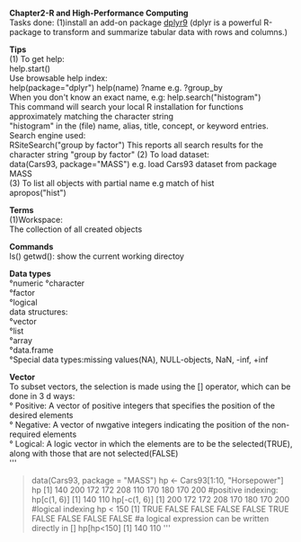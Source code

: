**Chapter2-R and High-Performance Computing**  
Tasks done:
(1)install an add-on package [dplyr9](http://genomicsclass.github.io/book/pages/dplyr_tutorial.html)
(dplyr is a powerful R-package to transform and summarize tabular data with rows and columns.)  


**Tips**  
(1) To get help:  
help.start()  
Use browsable help index:  
help(package="dplyr") help(name) ?name e.g. ?group_by  
When you don't know an exact name, e.g: help.search("histogram")  
This command will search your local R installation for functions approximately matching the character string  
"histogram" in the (file) name, alias, title, concept, or keyword entries.  
Search engine used:  
RSiteSearch("group by factor") This reports all search results for the character string "group by factor"
(2) To load dataset:  
data(Cars93, package="MASS") e.g. load Cars93 dataset from package MASS  
(3) To list all objects with partial name e.g match of hist  
apropos("hist")

**Terms**  
(1)Workspace:  
The collection of all created objects  

**Commands**  
ls() getwd(): show the current working directoy  

**Data types**  
°numeric
°character  
°factor  
°logical  
data structures:  
°vector  
°list  
°array  
°data.frame  
°Special data types:missing values(NA), NULL-objects, NaN, -inf, +inf

**Vector**  
To subset vectors, the selection is made using the [] operator, which can be done in 3 d ways:  
° Positive: A vector of positive integers that specifies the position of the desired elements  
° Negative: A vector of nwgative integers indicating the position of the non-required elements  
° Logical: A logic vector in which the elements are to be the selected(TRUE), along with those that are not selected(FALSE)  
'''  
> data(Cars93, package = "MASS")
> hp <- Cars93[1:10, "Horsepower"]
> hp
 [1] 140 200 172 172 208 110 170 180 170 200
> #positive indexing:
> hp[c(1, 6)]
[1] 140 110
> hp[-c(1, 6)]
[1] 200 172 172 208 170 180 170 200
> #logical indexing
> hp < 150
 [1]  TRUE FALSE FALSE FALSE FALSE  TRUE FALSE FALSE FALSE FALSE
> #a logical expression can be written directly in []
> hp[hp<150]
[1] 140 110
'''  
